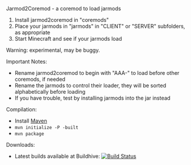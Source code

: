 Jarmod2Coremod - a coremod to load jarmods

1. Install jarmod2coremod in "coremods"
2. Place your jarmods in "jarmods" in "CLIENT" or "SERVER" subfolders, as appropriate
3. Start Minecraft and see if your jarmods load

Warning: experimental, may be buggy.

Important Notes:

* Rename jarmod2coremod to begin with "AAA-" to load before other coremods, if needed
* Rename the jarmods to control their loader, they will be sorted alphabetically before loading
* If you have trouble, test by installing jarmods into the jar instead

Compilation:

* Install [Maven](http://maven.apache.org/)
* `mvn initialize -P -built`
* `mvn package`

Downloads:

* Latest builds available at Buildhive: [![Build Status](https://buildhive.cloudbees.com/job/agaricusb/job/Jarmod2Coremod/badge/icon)](https://buildhive.cloudbees.com/job/agaricusb/job/Jarmod2Coremod/)

